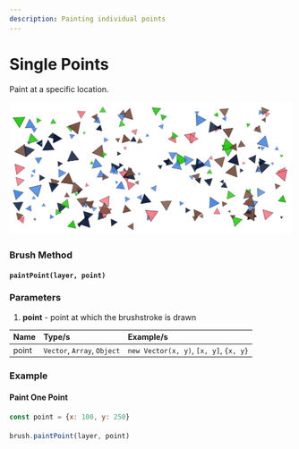 ```yaml
---
description: Painting individual points
---
```


# Single Points

Paint at a specific location.

![points painted individually with a rotating &amp; scaling triangular brush](../../.gitbook/assets/4fcead.png)

### Brush Method <a id="overview"></a>

**`paintPoint(layer, point)`**

### ‌Parameters‌

1. **point** - point at which the brushstroke is drawn

| Name | Type/s | Example/s |
| :--- | :--- | :--- |
| point | `Vector`, `Array`, `Object` | `new Vector(x, y)`, `[x, y]`, `{x, y}` |

### Example

#### Paint One Point

```javascript
const point = {x: 100, y: 250}

brush.paintPoint(layer, point)
```

